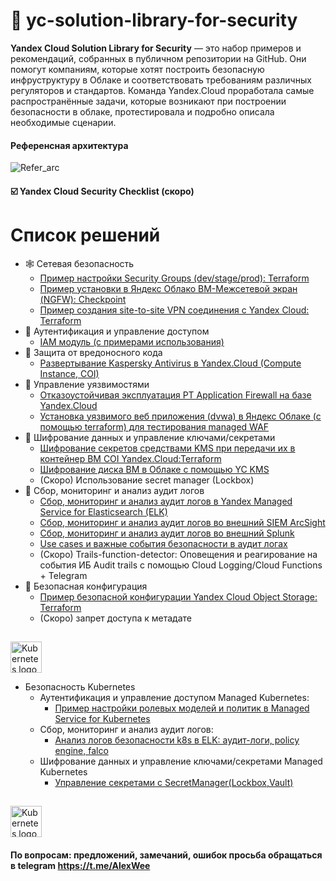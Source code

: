 # 🔐 yc-solution-library-for-security
**Yandex Cloud Solution Library for Security** — это набор примеров и рекомендаций, собранных в публичном репозитории на GitHub. Они помогут компаниям, которые хотят построить безопасную инфруструктуру в Облаке и соответствовать требованиям различных регуляторов и стандартов.
Команда Yandex.Cloud проработала самые распространённые задачи, которые возникают при построении безопасности в облаке, протестировала и подробно описала необходимые сценарии.

#### Референсная архитектура
![Refer_arc](https://user-images.githubusercontent.com/85429798/132501079-0bd89876-2cc9-405b-aac3-ea65ac1fb6d2.png)

#### ☑️ Yandex Cloud Security Checklist (скоро)

# Список решений
- 🕸 Сетевая безопасность
  - [Пример настройки Security Groups (dev/stage/prod): Terraform](https://github.com/yandex-cloud/yc-solution-library-for-security/tree/master/network-sec/segmentation)
  - [Пример установки в Яндекс Облако ВМ-Межсетевой экран (NGFW): Checkpoint](https://github.com/yandex-cloud/yc-solution-library-for-security/tree/master/network-sec/checkpoint-1VM)
  - [Пример создания site-to-site VPN соединения с Yandex Cloud: Terraform](https://github.com/yandex-cloud/yc-solution-library-for-security/tree/master/network-sec/vpn)
- 🔑 Аутентификация и управление доступом
  - [IAM модуль (с примерами использования)](https://github.com/yandex-cloud/yc-solution-library-for-security/tree/master/auth_and_access/iam#identity-and-access-management-iam-terraform-module-for-yandexcloud)
- 🦠 Защита от вредоносного кода
  - [Развертывание Kaspersky Antivirus в Yandex.Cloud (Compute Instance, COI)](https://github.com/yandex-cloud/yc-solution-library-for-security/tree/master/malware-defense/kaspersy-install-in-yc)
- 🐞 Управление уязвимостями
  - [Отказоустойчивая эксплуатация PT Application Firewall на базе Yandex.Cloud](https://github.com/yandex-cloud/yc-solution-library-for-security/tree/master/vuln-mgmt/unmng-waf-ptaf-cluster)
  - [Установка уязвимого веб приложения (dvwa) в Яндекс Облаке (с помощью terraform) для тестирования managed WAF](https://github.com/yandex-cloud/yc-solution-library-for-security/tree/master/vuln-mgmt/vulnerable-web-app-waf-test)
- 🔏 Шифрование данных и управление ключами/секретами
  - [Шифрование секретов средствами KMS при передачи их в контейнер ВМ COI Yandex.Cloud:Terraform](https://github.com/yandex-cloud/yc-solution-library-for-security/tree/master/encrypt_and_keys/terraform%2BKMS%2BCOI)
  - [Шифрование диска ВМ в Облаке с помощью YC KMS](https://github.com/yandex-cloud/yc-solution-library-for-security/tree/master/encrypt_and_keys/encrypt_disk_VM)
  - (Скоро) Использование secret manager (Lockbox)
- 🔎 Сбор, мониторинг и анализ аудит логов
  - [Сбор, мониторинг и анализ аудит логов в Yandex Managed Service for Elasticsearch (ELK)](https://github.com/yandex-cloud/yc-solution-library-for-security/tree/master/auditlogs/export-auditlogs-to-ELK_main)
  - [Сбор, мониторинг и анализ аудит логов во внешний SIEM ArcSight](https://github.com/yandex-cloud/yc-solution-library-for-security/tree/master/auditlogs/export-auditlogs-to-ArcSight)
  - [Сбор, мониторинг и анализ аудит логов во внешний Splunk](https://github.com/yandex-cloud/yc-solution-library-for-security/tree/master/auditlogs/export-auditlogs-to-Splunk)
  - [Use cases и важные события безопасности в аудит логах](https://github.com/yandex-cloud/yc-solution-library-for-security/tree/master/auditlogs/_use_cases_and_searches)
  - (Скоро) Trails-function-detector: Оповещения и реагирование на события ИБ Audit trails с помощью Cloud Logging/Cloud Functions + Telegram
- 👮 Безопасная конфигурация
  - [Пример безопасной конфигурации Yandex Cloud Object Storage: Terraform](https://github.com/yandex-cloud/yc-solution-library-for-security/tree/master/configuration/hardering_bucket)
  - (Скоро) запрет доступа к метадате
##
<a href="https://kubernetes.io/">
    <img src="https://github.com/magnologan/awesome-k8s-security/blob/master/logo.png"
         alt="Kubernetes logo" title="Kubernetes" height="50" width="50" />
</a></br>

- Безопасность Kubernetes
  - Аутентификация и управление доступом Managed Kubernetes:
    - [Пример настройки ролевых моделей и политик в Managed Service for Kubernetes](https://github.com/yandex-cloud/yc-solution-library-for-security/tree/master/kubernetes-security/auth_and_access/role-model-example)
  - Сбор, мониторинг и анализ аудит логов:
    - [Анализ логов безопасности k8s в ELK: аудит-логи, policy engine, falco](https://github.com/yandex-cloud/yc-solution-library-for-security/tree/master/auditlogs/export-auditlogs-to-ELK_k8s)
  - Шифрование данных и управление ключами/секретами Managed Kubernetes
    - [Управление секретами c SecretManager(Lockbox,Vault)](https://github.com/yandex-cloud/yc-solution-library-for-security/tree/master/kubernetes-security/encrypt_and_keys/secret-management)


##
<a href="https://kubernetes.io/">
    <img src="https://upload.wikimedia.org/wikipedia/commons/thumb/8/83/Telegram_2019_Logo.svg/1200px-Telegram_2019_Logo.svg.png"
         alt="Kubernetes logo" title="Kubernetes" height="50" width="50" />
</a></br>

#### По вопросам: предложений, замечаний, ошибок просьба обращаться в telegram https://t.me/AlexWee